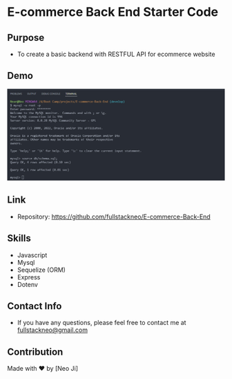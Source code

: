 # E-commerce Back End Starter Code

## Purpose

- To create a basic backend with RESTFUL API for ecommerce website

## Demo

[![Watch the video](https://github.com/fullstackneo/E-commerce-Back-End/blob/main/assets/screenshots/screenshot.jpg)](https://drive.google.com/file/d/1LwH9v6WiaWpANO2KenpbfZm7cHahup9U/view)

## Link

- Repository: https://github.com/fullstackneo/E-commerce-Back-End

## Skills

- Javascript
- Mysql
- Sequelize (ORM)
- Express
- Dotenv

## Contact Info

- If you have any questions, please feel free to contact me at fullstackneo@gmail.com

## Contribution

Made with ❤️ by [Neo Ji]
